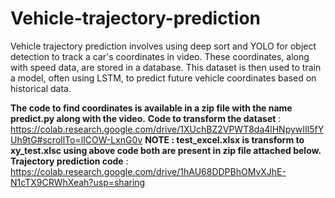 # Vehicle-trajectory-prediction
Vehicle trajectory prediction involves using deep sort and YOLO for object detection to track a car's coordinates in video. These coordinates, along with speed data, are stored in a database. This dataset is then used to train a model, often using LSTM, to predict future vehicle coordinates based on historical data. 

**The code to find coordinates is available in a zip file with the name predict.py along with the video.**
**Code to transform the dataset** : https://colab.research.google.com/drive/1XUchBZ2VPWT8da4lHNpywIIl5fYUh9tG#scrollTo=lICOW-LxnG0v
**NOTE :  test_excel.xlsx is transform to xy_test.xlsc using above code both are present in zip file attached below.**
**Trajectory prediction code** :  https://colab.research.google.com/drive/1hAU68DDPBhOMvXJhE-N1cTX9CRWhXeah?usp=sharing
